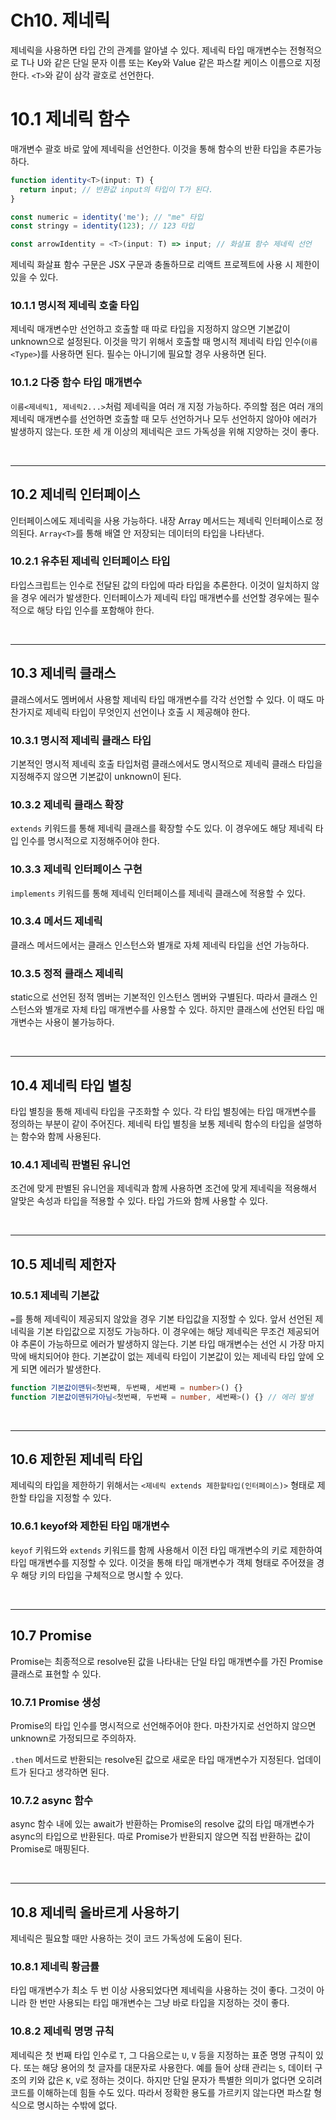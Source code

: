 # Ch10. 제네릭

제네릭을 사용하면 타입 간의 관계를 알아낼 수 있다.
제네릭 타입 매개변수는 전형적으로 T나 U와 같은 단일 문자 이름 또는 Key와 Value 같은 파스칼 케이스 이름으로 지정한다.
`<T>`와 같이 삼각 괄호로 선언한다.

# 10.1 제네릭 함수

매개변수 괄호 바로 앞에 제네릭을 선언한다. 이것을 통해 함수의 반환 타입을 추론가능하다.

```ts
function identity<T>(input: T) {
  return input; // 반환값 input의 타입이 T가 된다.
}

const numeric = identity('me'); // "me" 타입
const stringy = identity(123); // 123 타입
```

```ts
const arrowIdentity = <T>(input: T) => input; // 화살표 함수 제네릭 선언
```

제네릭 화살표 함수 구문은 JSX 구문과 충돌하므로 리액트 프로젝트에 사용 시 제한이 있을 수 있다.

### 10.1.1 명시적 제네릭 호출 타입

제네릭 매개변수만 선언하고 호출할 때 따로 타입을 지정하지 않으면 기본값이 unknown으로 설정된다.
이것을 막기 위해서 호출할 때 명시적 제네릭 타입 인수(`이름<Type>`)를 사용하면 된다.
필수는 아니기에 필요할 경우 사용하면 된다.

### 10.1.2 다중 함수 타입 매개변수

`이름<제네릭1, 제네릭2...>`처럼 제네릭을 여러 개 지정 가능하다.
주의할 점은 여러 개의 제네릭 매개변수를 선언하면 호출할 때 모두 선언하거나 모두 선언하지 않아야 에러가 발생하지 않는다.
또한 세 개 이상의 제네릭은 코드 가독성을 위해 지양하는 것이 좋다.

<br>

---

## 10.2 제네릭 인터페이스

인터페이스에도 제네릭을 사용 가능하다.
내장 Array 메서드는 제네릭 인터페이스로 정의된다.
`Array<T>`를 통해 배열 안 저장되는 데이터의 타입을 나타낸다.

### 10.2.1 유추된 제네릭 인터페이스 타입

타입스크립트는 인수로 전달된 값의 타입에 따라 타입을 추론한다. 이것이 일치하지 않을 경우 에러가 발생한다.
인터페이스가 제네릭 타입 매개변수를 선언할 경우에는 필수적으로 해당 타입 인수를 포함해야 한다.

<br>

---

## 10.3 제네릭 클래스

클래스에서도 멤버에서 사용할 제네릭 타입 매개변수를 각각 선언할 수 있다.
이 때도 마찬가지로 제네릭 타입이 무엇인지 선언이나 호출 시 제공해야 한다.

### 10.3.1 명시적 제네릭 클래스 타입

기본적인 명시적 제네릭 호출 타입처럼 클래스에서도 명시적으로 제네릭 클래스 타입을 지정해주지 않으면 기본값이 unknown이 된다.

### 10.3.2 제네릭 클래스 확장

`extends` 키워드를 통해 제네릭 클래스를 확장할 수도 있다. 이 경우에도 해당 제네릭 타입 인수를 명시적으로 지정해주어야 한다.

### 10.3.3 제네릭 인터페이스 구현

`implements` 키워드를 통해 제네릭 인터페이스를 제네릭 클래스에 적용할 수 있다.

### 10.3.4 메서드 제네릭

클래스 메서드에서는 클래스 인스턴스와 별개로 자체 제네릭 타입을 선언 가능하다.

### 10.3.5 정적 클래스 제네릭

static으로 선언된 정적 멤버는 기본적인 인스턴스 멤버와 구별된다.
따라서 클래스 인스턴스와 별개로 자체 타입 매개변수를 사용할 수 있다. 하지만 클래스에 선언된 타입 매개변수는 사용이 불가능하다.

<br>

---

## 10.4 제네릭 타입 별칭

타입 별칭을 통해 제네릭 타입을 구조화할 수 있다. 각 타입 별칭에는 타입 매개변수를 정의하는 부분이 같이 주어진다.
제네릭 타입 별칭을 보통 제네릭 함수의 타입을 설명하는 함수와 함께 사용된다.

### 10.4.1 제네릭 판별된 유니언

조건에 맞게 판별된 유니언을 제네릭과 함께 사용하면 조건에 맞게 제네릭을 적용해서 알맞은 속성과 타입을 적용할 수 있다. 타입 가드와 함께 사용할 수 있다.

<br>

---

## 10.5 제네릭 제한자

### 10.5.1 제네릭 기본값

`=`를 통해 제네릭이 제공되지 않았을 경우 기본 타입값을 지정할 수 있다.
앞서 선언된 제네릭을 기본 타입값으로 지정도 가능하다. 이 경우에는 해당 제네릭은 무조건 제공되어야 추론이 가능하므로 에러가 발생하지 않는다.
기본 타입 매개변수는 선언 시 가장 마지막에 배치되어야 한다. 기본값이 없는 제네릭 타입이 기본값이 있는 제네릭 타입 앞에 오게 되면 에러가 발생한다.

```ts
function 기본값이맨뒤<첫번째, 두번째, 세번째 = number>() {}
function 기본값이맨뒤가아님<첫번째, 두번째 = number, 세번째>() {} // 에러 발생
```

<br>

---

## 10.6 제한된 제네릭 타입

제네릭의 타입을 제한하기 위해서는 `<제네릭 extends 제한할타입(인터페이스)>` 형태로 제한할 타입을 지정할 수 있다.

### 10.6.1 keyof와 제한된 타입 매개변수

`keyof` 키워드와 `extends` 키워드를 함께 사용해서 이전 타입 매개변수의 키로 제한하여 타입 매개변수를 지정할 수 있다.
이것을 통해 타입 매개변수가 객체 형태로 주어졌을 경우 해당 키의 타입을 구체적으로 명시할 수 있다.

<br>

---

## 10.7 Promise

Promise는 최종적으로 resolve된 값을 나타내는 단일 타입 매개변수를 가진 Promise 클래스로 표현할 수 있다.

### 10.7.1 Promise 생성

Promise의 타입 인수를 명시적으로 선언해주어야 한다. 마찬가지로 선언하지 않으면 unknown로 가정되므로 주의하자.

`.then` 메서드로 반환되는 resolve된 값으로 새로운 타입 매개변수가 지정된다. 업데이트가 된다고 생각하면 된다.

### 10.7.2 async 함수

async 함수 내에 있는 await가 반환하는 Promise의 resolve 값의 타입 매개변수가 async의 타입으로 반환된다.
따로 Promise가 반환되지 않으면 직접 반환하는 값이 Promise로 매핑된다.

<br>

---

## 10.8 제네릭 올바르게 사용하기

제네릭은 필요할 때만 사용하는 것이 코드 가독성에 도움이 된다.

### 10.8.1 제네릭 황금률

타입 매개변수가 최소 두 번 이상 사용되었다면 제네릭을 사용하는 것이 좋다. 그것이 아니라 한 번만 사용되는 타입 매개변수는 그냥 바로 타입을 지정하는 것이 좋다.

### 10.8.2 제네릭 명명 규칙

제네릭은 첫 번째 타입 인수로 `T`, 그 다음으로는 `U`, `V` 등을 지정하는 표준 명명 규칙이 있다.
또는 해당 용어의 첫 글자를 대문자로 사용한다.
예를 들어 상태 관리는 `S`, 데이터 구조의 키와 값은 `K`, `V`로 정하는 것이다.
하지만 단일 문자가 특별한 의미가 없다면 오히려 코드를 이해하는데 힘들 수도 있다.
따라서 정확한 용도를 가르키지 않는다면 파스칼 형식으로 명시하는 수밖에 없다.
